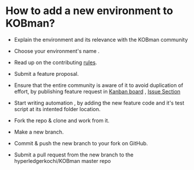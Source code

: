 # How to add a new environment to KOBman? 

- Explain the environment and its relevance with the KOBman community
- Choose your environment's name . 
- Read up on the contributing [rules](https://github.com/hyperledgerkochi/KOBman/blob/master/docs/user-guides/contributors_guide.md).
- Submit a feature proposal.
- Ensure that the entire community is aware of it to avoid duplication of effort, by publishing  feature request in [Kanban board](https://github.com/orgs/hyperledgerkochi/projects/3) , [Issue Section](https://github.com/hyperledgerkochi/KOBman/issues)
 
- Start writing automation , by adding the new feature code and it's test script at its intented folder location. 
- Fork the repo & clone and work from it. 
- Make a new branch. 
- Commit & push the new branch to your fork on GitHub. 
- Submit a pull request from the new branch to the hyperledgerkochi/KOBman master repo 




 


